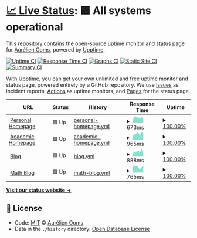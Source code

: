 # [📈 Live Status](https://aureooms.github.io/monitor): <!--live status--> **🟩 All systems operational**

This repository contains the open-source uptime monitor and status page for [Aurélien Ooms](https://aurelienooms.be), powered by [Upptime](https://github.com/upptime/upptime).

[![Uptime CI](https://github.com/koj-co/upptime/workflows/Uptime%20CI/badge.svg)](https://github.com/koj-co/upptime/actions?query=workflow%3A%22Uptime+CI%22)
[![Response Time CI](https://github.com/koj-co/upptime/workflows/Response%20Time%20CI/badge.svg)](https://github.com/koj-co/upptime/actions?query=workflow%3A%22Response+Time+CI%22)
[![Graphs CI](https://github.com/koj-co/upptime/workflows/Graphs%20CI/badge.svg)](https://github.com/koj-co/upptime/actions?query=workflow%3A%22Graphs+CI%22)
[![Static Site CI](https://github.com/koj-co/upptime/workflows/Static%20Site%20CI/badge.svg)](https://github.com/koj-co/upptime/actions?query=workflow%3A%22Static+Site+CI%22)
[![Summary CI](https://github.com/koj-co/upptime/workflows/Summary%20CI/badge.svg)](https://github.com/koj-co/upptime/actions?query=workflow%3A%22Summary+CI%22)

With [Upptime](https://upptime.js.org), you can get your own unlimited and free uptime monitor and status page, powered entirely by a GitHub repository. We use [Issues](https://github.com/aureooms/monitor/issues) as incident reports, [Actions](https://github.com/aureooms/monitor/actions) as uptime monitors, and [Pages](https://aureooms.github.io/monitor) for the status page.

<!--start: status pages-->
<!-- This summary is generated by Upptime (https://github.com/upptime/upptime) -->
<!-- Do not edit this manually, your changes will be overwritten -->
<!-- prettier-ignore -->
| URL | Status | History | Response Time | Uptime |
| --- | ------ | ------- | ------------- | ------ |
| <img alt="" src="https://favicons.githubusercontent.com/aurelienooms.be" height="13"> [Personal Homepage](https://aurelienooms.be) | 🟩 Up | [personal-homepage.yml](https://github.com/make-github-pseudonymous-again/monitor/commits/HEAD/history/personal-homepage.yml) | <details><summary><img alt="Response time graph" src="./graphs/personal-homepage/response-time-week.png" height="20"> 673ms</summary><br><a href="https://make-github-pseudonymous-again.github.io/monitor/history/personal-homepage"><img alt="Response time 762" src="https://img.shields.io/endpoint?url=https%3A%2F%2Fraw.githubusercontent.com%2Fmake-github-pseudonymous-again%2Fmonitor%2FHEAD%2Fapi%2Fpersonal-homepage%2Fresponse-time.json"></a><br><a href="https://make-github-pseudonymous-again.github.io/monitor/history/personal-homepage"><img alt="24-hour response time 613" src="https://img.shields.io/endpoint?url=https%3A%2F%2Fraw.githubusercontent.com%2Fmake-github-pseudonymous-again%2Fmonitor%2FHEAD%2Fapi%2Fpersonal-homepage%2Fresponse-time-day.json"></a><br><a href="https://make-github-pseudonymous-again.github.io/monitor/history/personal-homepage"><img alt="7-day response time 673" src="https://img.shields.io/endpoint?url=https%3A%2F%2Fraw.githubusercontent.com%2Fmake-github-pseudonymous-again%2Fmonitor%2FHEAD%2Fapi%2Fpersonal-homepage%2Fresponse-time-week.json"></a><br><a href="https://make-github-pseudonymous-again.github.io/monitor/history/personal-homepage"><img alt="30-day response time 716" src="https://img.shields.io/endpoint?url=https%3A%2F%2Fraw.githubusercontent.com%2Fmake-github-pseudonymous-again%2Fmonitor%2FHEAD%2Fapi%2Fpersonal-homepage%2Fresponse-time-month.json"></a><br><a href="https://make-github-pseudonymous-again.github.io/monitor/history/personal-homepage"><img alt="1-year response time 771" src="https://img.shields.io/endpoint?url=https%3A%2F%2Fraw.githubusercontent.com%2Fmake-github-pseudonymous-again%2Fmonitor%2FHEAD%2Fapi%2Fpersonal-homepage%2Fresponse-time-year.json"></a></details> | <details><summary><a href="https://make-github-pseudonymous-again.github.io/monitor/history/personal-homepage">100.00%</a></summary><a href="https://make-github-pseudonymous-again.github.io/monitor/history/personal-homepage"><img alt="All-time uptime 92.12%" src="https://img.shields.io/endpoint?url=https%3A%2F%2Fraw.githubusercontent.com%2Fmake-github-pseudonymous-again%2Fmonitor%2FHEAD%2Fapi%2Fpersonal-homepage%2Fuptime.json"></a><br><a href="https://make-github-pseudonymous-again.github.io/monitor/history/personal-homepage"><img alt="24-hour uptime 100.00%" src="https://img.shields.io/endpoint?url=https%3A%2F%2Fraw.githubusercontent.com%2Fmake-github-pseudonymous-again%2Fmonitor%2FHEAD%2Fapi%2Fpersonal-homepage%2Fuptime-day.json"></a><br><a href="https://make-github-pseudonymous-again.github.io/monitor/history/personal-homepage"><img alt="7-day uptime 100.00%" src="https://img.shields.io/endpoint?url=https%3A%2F%2Fraw.githubusercontent.com%2Fmake-github-pseudonymous-again%2Fmonitor%2FHEAD%2Fapi%2Fpersonal-homepage%2Fuptime-week.json"></a><br><a href="https://make-github-pseudonymous-again.github.io/monitor/history/personal-homepage"><img alt="30-day uptime 99.73%" src="https://img.shields.io/endpoint?url=https%3A%2F%2Fraw.githubusercontent.com%2Fmake-github-pseudonymous-again%2Fmonitor%2FHEAD%2Fapi%2Fpersonal-homepage%2Fuptime-month.json"></a><br><a href="https://make-github-pseudonymous-again.github.io/monitor/history/personal-homepage"><img alt="1-year uptime 89.54%" src="https://img.shields.io/endpoint?url=https%3A%2F%2Fraw.githubusercontent.com%2Fmake-github-pseudonymous-again%2Fmonitor%2FHEAD%2Fapi%2Fpersonal-homepage%2Fuptime-year.json"></a></details>
| <img alt="" src="https://favicons.githubusercontent.com/research.aurelienooms.be" height="13"> [Academic Homepage](https://research.aurelienooms.be) | 🟩 Up | [academic-homepage.yml](https://github.com/make-github-pseudonymous-again/monitor/commits/HEAD/history/academic-homepage.yml) | <details><summary><img alt="Response time graph" src="./graphs/academic-homepage/response-time-week.png" height="20"> 965ms</summary><br><a href="https://make-github-pseudonymous-again.github.io/monitor/history/academic-homepage"><img alt="Response time 1077" src="https://img.shields.io/endpoint?url=https%3A%2F%2Fraw.githubusercontent.com%2Fmake-github-pseudonymous-again%2Fmonitor%2FHEAD%2Fapi%2Facademic-homepage%2Fresponse-time.json"></a><br><a href="https://make-github-pseudonymous-again.github.io/monitor/history/academic-homepage"><img alt="24-hour response time 1097" src="https://img.shields.io/endpoint?url=https%3A%2F%2Fraw.githubusercontent.com%2Fmake-github-pseudonymous-again%2Fmonitor%2FHEAD%2Fapi%2Facademic-homepage%2Fresponse-time-day.json"></a><br><a href="https://make-github-pseudonymous-again.github.io/monitor/history/academic-homepage"><img alt="7-day response time 965" src="https://img.shields.io/endpoint?url=https%3A%2F%2Fraw.githubusercontent.com%2Fmake-github-pseudonymous-again%2Fmonitor%2FHEAD%2Fapi%2Facademic-homepage%2Fresponse-time-week.json"></a><br><a href="https://make-github-pseudonymous-again.github.io/monitor/history/academic-homepage"><img alt="30-day response time 1116" src="https://img.shields.io/endpoint?url=https%3A%2F%2Fraw.githubusercontent.com%2Fmake-github-pseudonymous-again%2Fmonitor%2FHEAD%2Fapi%2Facademic-homepage%2Fresponse-time-month.json"></a><br><a href="https://make-github-pseudonymous-again.github.io/monitor/history/academic-homepage"><img alt="1-year response time 1079" src="https://img.shields.io/endpoint?url=https%3A%2F%2Fraw.githubusercontent.com%2Fmake-github-pseudonymous-again%2Fmonitor%2FHEAD%2Fapi%2Facademic-homepage%2Fresponse-time-year.json"></a></details> | <details><summary><a href="https://make-github-pseudonymous-again.github.io/monitor/history/academic-homepage">100.00%</a></summary><a href="https://make-github-pseudonymous-again.github.io/monitor/history/academic-homepage"><img alt="All-time uptime 92.14%" src="https://img.shields.io/endpoint?url=https%3A%2F%2Fraw.githubusercontent.com%2Fmake-github-pseudonymous-again%2Fmonitor%2FHEAD%2Fapi%2Facademic-homepage%2Fuptime.json"></a><br><a href="https://make-github-pseudonymous-again.github.io/monitor/history/academic-homepage"><img alt="24-hour uptime 100.00%" src="https://img.shields.io/endpoint?url=https%3A%2F%2Fraw.githubusercontent.com%2Fmake-github-pseudonymous-again%2Fmonitor%2FHEAD%2Fapi%2Facademic-homepage%2Fuptime-day.json"></a><br><a href="https://make-github-pseudonymous-again.github.io/monitor/history/academic-homepage"><img alt="7-day uptime 100.00%" src="https://img.shields.io/endpoint?url=https%3A%2F%2Fraw.githubusercontent.com%2Fmake-github-pseudonymous-again%2Fmonitor%2FHEAD%2Fapi%2Facademic-homepage%2Fuptime-week.json"></a><br><a href="https://make-github-pseudonymous-again.github.io/monitor/history/academic-homepage"><img alt="30-day uptime 99.74%" src="https://img.shields.io/endpoint?url=https%3A%2F%2Fraw.githubusercontent.com%2Fmake-github-pseudonymous-again%2Fmonitor%2FHEAD%2Fapi%2Facademic-homepage%2Fuptime-month.json"></a><br><a href="https://make-github-pseudonymous-again.github.io/monitor/history/academic-homepage"><img alt="1-year uptime 89.58%" src="https://img.shields.io/endpoint?url=https%3A%2F%2Fraw.githubusercontent.com%2Fmake-github-pseudonymous-again%2Fmonitor%2FHEAD%2Fapi%2Facademic-homepage%2Fuptime-year.json"></a></details>
| <img alt="" src="https://favicons.githubusercontent.com/blog.aurelienooms.be" height="13"> [Blog](https://blog.aurelienooms.be) | 🟩 Up | [blog.yml](https://github.com/make-github-pseudonymous-again/monitor/commits/HEAD/history/blog.yml) | <details><summary><img alt="Response time graph" src="./graphs/blog/response-time-week.png" height="20"> 888ms</summary><br><a href="https://make-github-pseudonymous-again.github.io/monitor/history/blog"><img alt="Response time 922" src="https://img.shields.io/endpoint?url=https%3A%2F%2Fraw.githubusercontent.com%2Fmake-github-pseudonymous-again%2Fmonitor%2FHEAD%2Fapi%2Fblog%2Fresponse-time.json"></a><br><a href="https://make-github-pseudonymous-again.github.io/monitor/history/blog"><img alt="24-hour response time 781" src="https://img.shields.io/endpoint?url=https%3A%2F%2Fraw.githubusercontent.com%2Fmake-github-pseudonymous-again%2Fmonitor%2FHEAD%2Fapi%2Fblog%2Fresponse-time-day.json"></a><br><a href="https://make-github-pseudonymous-again.github.io/monitor/history/blog"><img alt="7-day response time 888" src="https://img.shields.io/endpoint?url=https%3A%2F%2Fraw.githubusercontent.com%2Fmake-github-pseudonymous-again%2Fmonitor%2FHEAD%2Fapi%2Fblog%2Fresponse-time-week.json"></a><br><a href="https://make-github-pseudonymous-again.github.io/monitor/history/blog"><img alt="30-day response time 915" src="https://img.shields.io/endpoint?url=https%3A%2F%2Fraw.githubusercontent.com%2Fmake-github-pseudonymous-again%2Fmonitor%2FHEAD%2Fapi%2Fblog%2Fresponse-time-month.json"></a><br><a href="https://make-github-pseudonymous-again.github.io/monitor/history/blog"><img alt="1-year response time 938" src="https://img.shields.io/endpoint?url=https%3A%2F%2Fraw.githubusercontent.com%2Fmake-github-pseudonymous-again%2Fmonitor%2FHEAD%2Fapi%2Fblog%2Fresponse-time-year.json"></a></details> | <details><summary><a href="https://make-github-pseudonymous-again.github.io/monitor/history/blog">100.00%</a></summary><a href="https://make-github-pseudonymous-again.github.io/monitor/history/blog"><img alt="All-time uptime 92.15%" src="https://img.shields.io/endpoint?url=https%3A%2F%2Fraw.githubusercontent.com%2Fmake-github-pseudonymous-again%2Fmonitor%2FHEAD%2Fapi%2Fblog%2Fuptime.json"></a><br><a href="https://make-github-pseudonymous-again.github.io/monitor/history/blog"><img alt="24-hour uptime 100.00%" src="https://img.shields.io/endpoint?url=https%3A%2F%2Fraw.githubusercontent.com%2Fmake-github-pseudonymous-again%2Fmonitor%2FHEAD%2Fapi%2Fblog%2Fuptime-day.json"></a><br><a href="https://make-github-pseudonymous-again.github.io/monitor/history/blog"><img alt="7-day uptime 100.00%" src="https://img.shields.io/endpoint?url=https%3A%2F%2Fraw.githubusercontent.com%2Fmake-github-pseudonymous-again%2Fmonitor%2FHEAD%2Fapi%2Fblog%2Fuptime-week.json"></a><br><a href="https://make-github-pseudonymous-again.github.io/monitor/history/blog"><img alt="30-day uptime 99.89%" src="https://img.shields.io/endpoint?url=https%3A%2F%2Fraw.githubusercontent.com%2Fmake-github-pseudonymous-again%2Fmonitor%2FHEAD%2Fapi%2Fblog%2Fuptime-month.json"></a><br><a href="https://make-github-pseudonymous-again.github.io/monitor/history/blog"><img alt="1-year uptime 89.60%" src="https://img.shields.io/endpoint?url=https%3A%2F%2Fraw.githubusercontent.com%2Fmake-github-pseudonymous-again%2Fmonitor%2FHEAD%2Fapi%2Fblog%2Fuptime-year.json"></a></details>
| <img alt="" src="https://favicons.githubusercontent.com/math.aurelienooms.be" height="13"> [Math Blog](https://math.aurelienooms.be) | 🟩 Up | [math-blog.yml](https://github.com/make-github-pseudonymous-again/monitor/commits/HEAD/history/math-blog.yml) | <details><summary><img alt="Response time graph" src="./graphs/math-blog/response-time-week.png" height="20"> 765ms</summary><br><a href="https://make-github-pseudonymous-again.github.io/monitor/history/math-blog"><img alt="Response time 897" src="https://img.shields.io/endpoint?url=https%3A%2F%2Fraw.githubusercontent.com%2Fmake-github-pseudonymous-again%2Fmonitor%2FHEAD%2Fapi%2Fmath-blog%2Fresponse-time.json"></a><br><a href="https://make-github-pseudonymous-again.github.io/monitor/history/math-blog"><img alt="24-hour response time 897" src="https://img.shields.io/endpoint?url=https%3A%2F%2Fraw.githubusercontent.com%2Fmake-github-pseudonymous-again%2Fmonitor%2FHEAD%2Fapi%2Fmath-blog%2Fresponse-time-day.json"></a><br><a href="https://make-github-pseudonymous-again.github.io/monitor/history/math-blog"><img alt="7-day response time 765" src="https://img.shields.io/endpoint?url=https%3A%2F%2Fraw.githubusercontent.com%2Fmake-github-pseudonymous-again%2Fmonitor%2FHEAD%2Fapi%2Fmath-blog%2Fresponse-time-week.json"></a><br><a href="https://make-github-pseudonymous-again.github.io/monitor/history/math-blog"><img alt="30-day response time 896" src="https://img.shields.io/endpoint?url=https%3A%2F%2Fraw.githubusercontent.com%2Fmake-github-pseudonymous-again%2Fmonitor%2FHEAD%2Fapi%2Fmath-blog%2Fresponse-time-month.json"></a><br><a href="https://make-github-pseudonymous-again.github.io/monitor/history/math-blog"><img alt="1-year response time 900" src="https://img.shields.io/endpoint?url=https%3A%2F%2Fraw.githubusercontent.com%2Fmake-github-pseudonymous-again%2Fmonitor%2FHEAD%2Fapi%2Fmath-blog%2Fresponse-time-year.json"></a></details> | <details><summary><a href="https://make-github-pseudonymous-again.github.io/monitor/history/math-blog">100.00%</a></summary><a href="https://make-github-pseudonymous-again.github.io/monitor/history/math-blog"><img alt="All-time uptime 92.16%" src="https://img.shields.io/endpoint?url=https%3A%2F%2Fraw.githubusercontent.com%2Fmake-github-pseudonymous-again%2Fmonitor%2FHEAD%2Fapi%2Fmath-blog%2Fuptime.json"></a><br><a href="https://make-github-pseudonymous-again.github.io/monitor/history/math-blog"><img alt="24-hour uptime 100.00%" src="https://img.shields.io/endpoint?url=https%3A%2F%2Fraw.githubusercontent.com%2Fmake-github-pseudonymous-again%2Fmonitor%2FHEAD%2Fapi%2Fmath-blog%2Fuptime-day.json"></a><br><a href="https://make-github-pseudonymous-again.github.io/monitor/history/math-blog"><img alt="7-day uptime 100.00%" src="https://img.shields.io/endpoint?url=https%3A%2F%2Fraw.githubusercontent.com%2Fmake-github-pseudonymous-again%2Fmonitor%2FHEAD%2Fapi%2Fmath-blog%2Fuptime-week.json"></a><br><a href="https://make-github-pseudonymous-again.github.io/monitor/history/math-blog"><img alt="30-day uptime 99.93%" src="https://img.shields.io/endpoint?url=https%3A%2F%2Fraw.githubusercontent.com%2Fmake-github-pseudonymous-again%2Fmonitor%2FHEAD%2Fapi%2Fmath-blog%2Fuptime-month.json"></a><br><a href="https://make-github-pseudonymous-again.github.io/monitor/history/math-blog"><img alt="1-year uptime 89.61%" src="https://img.shields.io/endpoint?url=https%3A%2F%2Fraw.githubusercontent.com%2Fmake-github-pseudonymous-again%2Fmonitor%2FHEAD%2Fapi%2Fmath-blog%2Fuptime-year.json"></a></details>

<!--end: status pages-->

[**Visit our status website →**](https://aureooms.github.io/monitor)

## 📄 License

- Code: [MIT](./LICENSE) © [Aurélien Ooms](https://aurelienooms.be)
- Data in the `./history` directory: [Open Database License](https://opendatacommons.org/licenses/odbl/1-0/)
